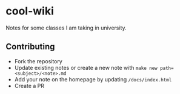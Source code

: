 # cool-wiki

Notes for some classes I am taking in university.

## Contributing

- Fork the repository
- Update existing notes or create a new note with `make new path=<subject>/<note>.md`
- Add your note on the homepage by updating `/docs/index.html`
- Create a PR
